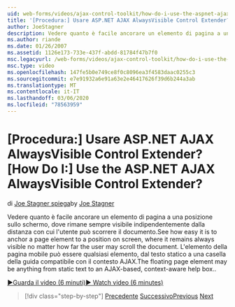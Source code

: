 ```yaml
---
uid: web-forms/videos/ajax-control-toolkit/how-do-i-use-the-aspnet-ajax-alwaysvisible-control-extender
title: '[Procedura:] Usare ASP.NET AJAX AlwaysVisible Control Extender? | Microsoft Docs'
author: JoeStagner
description: Vedere quanto è facile ancorare un elemento di pagina a una posizione sullo schermo, dove rimane sempre visibile indipendentemente dalla distanza con cui l'utente può scorrere il documento. ...
ms.author: riande
ms.date: 01/26/2007
ms.assetid: 1126e173-733e-437f-abdd-81784f47b7f0
msc.legacyurl: /web-forms/videos/ajax-control-toolkit/how-do-i-use-the-aspnet-ajax-alwaysvisible-control-extender
msc.type: video
ms.openlocfilehash: 147fe5b0e749ce8f0c8096ea3f4583daac0255c3
ms.sourcegitcommit: e7e91932a6e91a63e2e46417626f39d6b244a3ab
ms.translationtype: MT
ms.contentlocale: it-IT
ms.lasthandoff: 03/06/2020
ms.locfileid: "78563959"
---
```

# <a name="how-do-i-use-the-aspnet-ajax-alwaysvisible-control-extender"></a><span data-ttu-id="6971a-105">[Procedura:] Usare ASP.NET AJAX AlwaysVisible Control Extender?</span><span class="sxs-lookup"><span data-stu-id="6971a-105">[How Do I:] Use the ASP.NET AJAX AlwaysVisible Control Extender?</span></span>

<span data-ttu-id="6971a-106">di [Joe Stagner spiega](https://github.com/JoeStagner)</span><span class="sxs-lookup"><span data-stu-id="6971a-106">by [Joe Stagner](https://github.com/JoeStagner)</span></span>

<span data-ttu-id="6971a-107">Vedere quanto è facile ancorare un elemento di pagina a una posizione sullo schermo, dove rimane sempre visibile indipendentemente dalla distanza con cui l'utente può scorrere il documento.</span><span class="sxs-lookup"><span data-stu-id="6971a-107">See how easy it is to anchor a page element to a position on screen, where it remains always visible no matter how far the user may scroll the document.</span></span> <span data-ttu-id="6971a-108">L'elemento della pagina mobile può essere qualsiasi elemento, dal testo statico a una casella della guida compatibile con il contesto AJAX.</span><span class="sxs-lookup"><span data-stu-id="6971a-108">The floating page element may be anything from static text to an AJAX-based, context-aware help box..</span></span>

[<span data-ttu-id="6971a-109">&#9654;Guarda il video (6 minuti)</span><span class="sxs-lookup"><span data-stu-id="6971a-109">&#9654; Watch video (6 minutes)</span></span>](https://channel9.msdn.com/Blogs/ASP-NET-Site-Videos/how-do-i-use-the-aspnet-ajax-alwaysvisible-control-extender)

> [!div class="step-by-step"]
> <span data-ttu-id="6971a-110">[Precedente](how-do-i-use-the-aspnet-ajax-modalpopup-extender-control.md)
> [Successivo](how-do-i-use-the-aspnet-ajax-accordion-control.md)</span><span class="sxs-lookup"><span data-stu-id="6971a-110">[Previous](how-do-i-use-the-aspnet-ajax-modalpopup-extender-control.md)
[Next](how-do-i-use-the-aspnet-ajax-accordion-control.md)</span></span>
